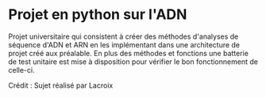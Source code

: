 # Projet en python sur l'ADN

Projet universitaire qui consistent à créer des méthodes d'analyses de séquence d'ADN et ARN en les implémentant dans une architecture de projet créé aux préalable. En plus des méthodes et fonctions une batterie de test unitaire est mise à disposition pour vérifier le bon fonctionnement de celle-ci.

Crédit : Sujet réalisé par Lacroix
